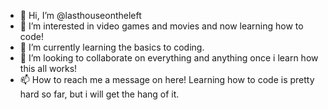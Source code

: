 - 👋 Hi, I’m @lasthouseontheleft
- 👀 I’m interested in video games and movies and now learning how to code!
- 🌱 I’m currently learning the basics to coding.
- 💞️ I’m looking to collaborate on everything and anything once i learn how this all works!
- 📫 How to reach me a message on here!
Learning how to code is pretty hard so far, but i will get the hang of it.
<!---
lasthouseontheleft/lasthouseontheleft is a ✨ special ✨ repository because its `README.md` (this file) appears on your GitHub profile.
You can click the Preview link to take a look at your changes.
--->

